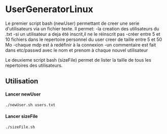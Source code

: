 # UserGeneratorLinux

Le premier script bash (newUser) permettant de creer une serie d'utilisateurs via un fichier texte.
Il permet:
-la creation des utilisateurs du .txt
-si un utilisateur a deja été inscrit,il ne le réinscrit pas
-créer entre 5 et 10 fichiers dans le repertoire personnel du user creer de taille entre 5 et 50 Mo
-chaque mdp est à redéfinir à la connexion
-un commentaire est fait dans etc/passwd avec le nom et prenom à chaque nouvel utilisateur

Le deuxieme script bash (sizeFile) permet de lister la taille de tous les repertoires des utilisateurs.


## Utilisation

#### Lancer newUser

```bash
./newUser.sh users.txt
```
#### Lancer sizeFile

```bash
./sizeFile.sh
```
